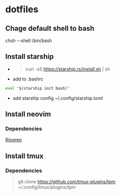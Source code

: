 # dotfiles

## Chage default shell to bash
chsh --shell /bin/bash <your-username>

## Install starship
* > curl -sS https://starship.rs/install.sh | sh
* add to .bashrc 
```sh
eval "$(starship init bash)"
```
* add starship config ~/.config/starship.toml

## Install neovim
### Dependencies
[Ripgrep](https://github.com/BurntSushi/ripgrep)

## Install tmux
### Dependencies
> git clone https://github.com/tmux-plugins/tpm ~/.config/tmux/plugins/tpm
